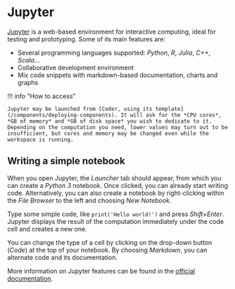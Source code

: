 # Jupyter

[Jupyter](https://jupyter.org/) is a web-based environment for interactive computing, ideal for testing and prototyping. Some of its main features are:

- Several programming languages supported: *Python*, *R*, *Julia*, *C++*, *Scala*...
- Collaborative development environment
- Mix code snippets with markdown-based documentation, charts and graphs

!!! info "How to access"

    Jupyter may be launched from [Coder, using its template](/components/deploying-components). It will ask for the *CPU cores*, *GB of memory* and *GB of disk space* you wish to dedicate to it. Depending on the computation you need, lower values may turn out to be insufficient, but cores and memory may be changed even while the workspace is running.

## Writing a simple notebook

When you open Jupyter, the *Launcher* tab should appear, from which you can create a *Python 3* notebook. Once clicked, you can already start writing code.
Alternatively, you can also create a notebook by right-clicking within the *File Browser* to the left and choosing *New Notebook*.

Type some simple code, like `print('Hello world!')` and press *Shift+Enter*. Jupyter displays the result of the computation immediately under the code cell and creates a new one.

You can change the type of a cell by clicking on the drop-down button (*Code*) at the top of your notebook. By choosing *Markdown*, you can alternate code and its documentation.

More information on Jupyter features can be found in the [official documentation](https://jupyterlab.readthedocs.io/en/latest/).

